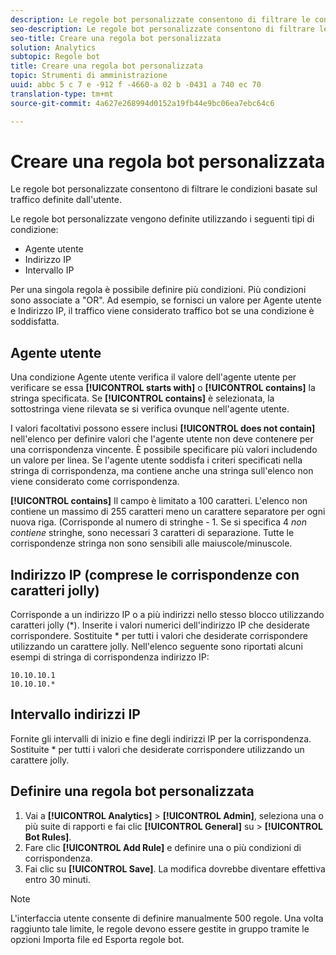 ```yaml
---
description: Le regole bot personalizzate consentono di filtrare le condizioni basate sul traffico definite dall'utente.
seo-description: Le regole bot personalizzate consentono di filtrare le condizioni basate sul traffico definite dall'utente.
seo-title: Creare una regola bot personalizzata
solution: Analytics
subtopic: Regole bot
title: Creare una regola bot personalizzata
topic: Strumenti di amministrazione
uuid: abbc 5 c 7 e -912 f -4660-a 02 b -0431 a 740 ec 70
translation-type: tm+mt
source-git-commit: 4a627e268994d0152a19fb44e9bc06ea7ebc64c6

---
```



# Creare una regola bot personalizzata

Le regole bot personalizzate consentono di filtrare le condizioni basate sul traffico definite dall'utente.

Le regole bot personalizzate vengono definite utilizzando i seguenti tipi di condizione:

* Agente utente
* Indirizzo IP
* Intervallo IP

Per una singola regola è possibile definire più condizioni. Più condizioni sono associate a "OR". Ad esempio, se fornisci un valore per Agente utente e Indirizzo IP, il traffico viene considerato traffico bot se una condizione è soddisfatta.

## Agente utente

Una condizione Agente utente verifica il valore dell'agente utente per verificare se essa **[!UICONTROL starts with]** o **[!UICONTROL contains]** la stringa specificata. Se **[!UICONTROL contains]** è selezionata, la sottostringa viene rilevata se si verifica ovunque nell'agente utente.

I valori facoltativi possono essere inclusi **[!UICONTROL does not contain]** nell'elenco per definire valori che l'agente utente non deve contenere per una corrispondenza vincente. È possibile specificare più valori includendo un valore per linea. Se l'agente utente soddisfa i criteri specificati nella stringa di corrispondenza, ma contiene anche una stringa sull'elenco non viene considerato come corrispondenza.

**[!UICONTROL contains]** Il campo è limitato a 100 caratteri. L'elenco non contiene un massimo di 255 caratteri meno un carattere separatore per ogni nuova riga. (Corrisponde al numero di stringhe - 1. Se si specifica 4 *non contiene* stringhe, sono necessari 3 caratteri di separazione. Tutte le corrispondenze stringa non sono sensibili alle maiuscole/minuscole.

## Indirizzo IP (comprese le corrispondenze con caratteri jolly)

Corrisponde a un indirizzo IP o a più indirizzi nello stesso blocco utilizzando caratteri jolly (*). Inserite i valori numerici dell'indirizzo IP che desiderate corrispondere. Sostituite * per tutti i valori che desiderate corrispondere utilizzando un carattere jolly. Nell'elenco seguente sono riportati alcuni esempi di stringa di corrispondenza indirizzo IP:

```
10.10.10.1
10.10.10.*
```

## Intervallo indirizzi IP

Fornite gli intervalli di inizio e fine degli indirizzi IP per la corrispondenza. Sostituite * per tutti i valori che desiderate corrispondere utilizzando un carattere jolly.

## Definire una regola bot personalizzata

1. Vai a **[!UICONTROL Analytics]** &gt; **[!UICONTROL Admin]**, seleziona una o più suite di rapporti e fai clic **[!UICONTROL General]** su &gt; **[!UICONTROL Bot Rules]**.
1. Fare clic **[!UICONTROL Add Rule]** e definire una o più condizioni di corrispondenza.
1. Fai clic su **[!UICONTROL Save]**. La modifica dovrebbe diventare effettiva entro 30 minuti.

>[!Note]
>L'interfaccia utente consente di definire manualmente 500 regole. Una volta raggiunto tale limite, le regole devono essere gestite in gruppo tramite le opzioni Importa file ed Esporta regole bot.
